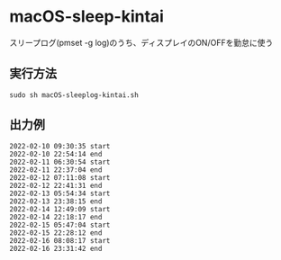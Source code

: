 # macOS-sleep-kintai
スリープログ(pmset -g log)のうち、ディスプレイのON/OFFを勤怠に使う

## 実行方法  

`
sudo sh macOS-sleeplog-kintai.sh
`

## 出力例  

```
2022-02-10 09:30:35 start  
2022-02-10 22:54:14 end  
2022-02-11 06:30:54 start  
2022-02-11 22:37:04 end  
2022-02-12 07:11:08 start  
2022-02-12 22:41:31 end  
2022-02-13 05:54:34 start  
2022-02-13 23:38:15 end  
2022-02-14 12:49:09 start  
2022-02-14 22:18:17 end  
2022-02-15 05:47:04 start  
2022-02-15 22:28:12 end  
2022-02-16 08:08:17 start  
2022-02-16 23:31:42 end  
```